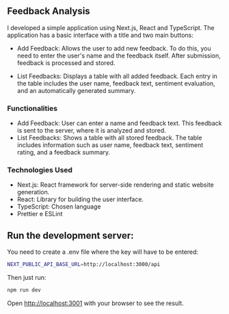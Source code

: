 ## Feedback Analysis

I developed a simple application using Next.js, React and TypeScript. The application has a basic interface with a title and two main buttons:

- Add Feedback: Allows the user to add new feedback. To do this, you need to enter the user's name and the feedback itself. After submission, feedback is processed and stored.

- List Feedbacks: Displays a table with all added feedback. Each entry in the table includes the user name, feedback text, sentiment evaluation, and an automatically generated summary.

### Functionalities
- Add Feedback: User can enter a name and feedback text. This feedback is sent to the server, where it is analyzed and stored.
- List Feedbacks: Shows a table with all stored feedback. The table includes information such as user name, feedback text, sentiment rating, and a feedback summary.
### Technologies Used
- Next.js: React framework for server-side rendering and static website generation.
- React: Library for building the user interface.
- TypeScript: Chosen language
- Prettier e ESLint


## Run the development server:

You need to create a .env file where the key will have to be entered:
```bash
NEXT_PUBLIC_API_BASE_URL=http://localhost:3000/api
```

Then just run:

```bash
npm run dev
```
Open [http://localhost:3001](http://localhost:3000) with your browser to see the result.
